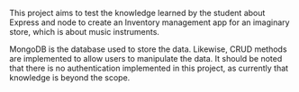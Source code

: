 This project aims to test the knowledge learned by the student about Express and node to create an Inventory management app for an imaginary store, which is about music instruments.

MongoDB is the database used to store the data. Likewise, CRUD methods are implemented to allow users to manipulate the data. It should be noted that there is no authentication implemented in this project, as currently that knowledge is beyond the scope.